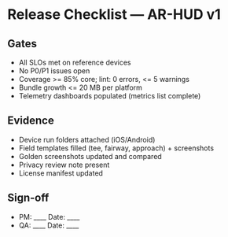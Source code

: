 ﻿# Release Checklist — AR-HUD v1

## Gates
-  All SLOs met on reference devices
-  No P0/P1 issues open
-  Coverage >= 85% core; lint: 0 errors, <= 5 warnings
-  Bundle growth <= 20 MB per platform
-  Telemetry dashboards populated (metrics list complete)

## Evidence
-  Device run folders attached (iOS/Android)
-  Field templates filled (tee, fairway, approach) + screenshots
-  Golden screenshots updated and compared
-  Privacy review note present
-  License manifest updated

## Sign-off
- PM: ____   Date: ____
- QA: ____   Date: ____

